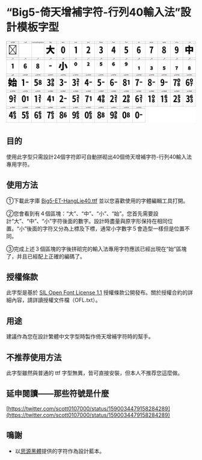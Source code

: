 # “Big5-倚天增補字符-行列40輸入法”設計模板字型

![Pic](https://github.com/scott0107000/Big5-ET-HangLie40/blob/d84df569fa9f394439b83caa1de53e9345de250d/Toutu.png)

## 目的

使用此字型只需設計24個字符即可自動拼砌出40個倚天增補字符-行列40輸入法專用字符。

## 使用方法

①下載此字庫 [Big5-ET-HangLie40.ttf](https://github.com/scott0107000/Big5-ET-HangLie40/raw/main/Big5-ET-HangLie40.ttf) 並以您喜歡使用的字體編輯工具打開。

②您會看到有４個區塊：“大”、“中”、“小”、“始”。您首先需要設計“大”、“中”、“小”字符後面的數字。設計時盡量與原字形保持在相同位置。“小”後面的字符又分為上標及下標，通常小字數字５會造型一樣但是位置不同。

③完成上述３個區塊的字後拼砌完的輸入法專用字符應該已經出現在“始”區塊了，并且已經配上正確的編碼了。

## 授權條款

此字型是基於 [SIL Open Font License 1.1](https://scripts.sil.org/OFL) 授權條款公開發布。關於授權合約的詳細內容，請詳讀授權文件檔（OFL.txt）。

## 用途

建議作為您在設計繁體中文字型時製作倚天增補字符時的幫手。

## 不推荐使用方法

此字型雖然與普通的 ttf 字型無異，皆可直接安裝，但本人不推荐您這麼做。

## 延申閱讀——那些符號是什麼

[https://twitter.com/scott0107000/status/1590034479158284289](https://twitter.com/scott0107000/status/1590034479158284289)

## 鳴謝

- 以[思源黑體](https://github.com/scott0107000/BoutiqueBitmap7x7)提供的字符作為設計藍本。
